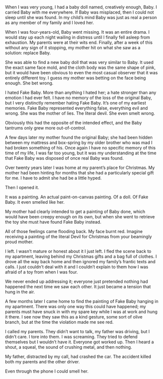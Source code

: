 When I was very young, I had a baby doll named, creatively enough, Baby. I carried Baby with me everywhere. If Baby was misplaced, then I could not sleep until she was found. In my child’s mind Baby was just as real a person as any member of my family and I loved her.

When I was four-years-old, Baby went missing. It was an entire drama. I would stay up each night wailing in distress until I finally fell asleep from exhaustion. My parents were at their wits end. Finally, after a week of this without any sign of it stopping, my mother hit on what she saw as a solution: replace Baby.

She was able to find a new baby doll that was very similar to Baby. It used the exact same face mold, and the cloth body was the same shape of pink, but it would have been obvious to even the most casual observer that it was entirely different toy. I guess my mother was betting on the face being enough. She bet wrong.

I hated Fake Baby. More than anything I hated her; a hate stronger than any emotion I had ever felt. I have no memory of the loss of the original Baby, but I very distinctly remember hating Fake Baby. It’s one of my earliest memories. Fake Baby represented everything false, everything evil and wrong. She was the mother of lies. The literal devil. She even smelt wrong.

Obviously this had the opposite of the intended effect, and the Baby tantrums only grew more out-of-control.

A few days later my mother found the original Baby; she had been hidden between my mattress and box-spring by my older brother who was mad I had broken something of his. Once again I have no specific memory of this time of my life, I was far too young, but it was my understanding at the time that Fake Baby was disposed of once real Baby was found.

Over twenty years later I was home at my parent’s place for Christmas. My mother had been hinting for months that she had a particularly special gift for me. I have to admit she had be a little hyped.

Then I opened it.

It was a painting. An actual paint-on-canvas painting. Of a doll. Of Fake Baby. It even smelled like her.

My mother had clearly intended to get a painting of Baby done, which would have been creepy enough on its own, but when she went to retrieve the toy she must have found Fake Baby instead.

All of those feelings came flooding back. My face burnt red. Imagine receiving a painting of the literal Devil for Christmas from your beamingly proud mother. 

I left. I wasn’t mature or honest about it I just left. I fled the scene back to my apartment, leaving behind my Christmas gifts and a bag full of clothes. I drove all the way back home and then ignored my family’s frantic texts and calls. I just couldn’t deal with it and I couldn’t explain to them how I was afraid of a toy from when I was four. 

We never ended up addressing it; everyone just pretended nothing had happened the next time we saw each other. It just became a tension that hung in the air.

A few months later I came home to find the painting of Fake Baby hanging in my apartment. There was only one way this could have happened; my parents must have snuck in with my spare key while I was at work and hung it there. I see now they saw this as a kind gesture, some sort of olive branch, but at the time the violation made me see red.

I called my parents. They didn’t want to talk, my father was driving, but I didn’t care. I tore into them. I was screaming. They tried to defend themselves but I wouldn’t have it. Everyone got worked up. Then I heard a shout, a squeal, the sound of crushing metal, and then nothing.

My father, distracted by my call, had crashed the car. The accident killed both my parents and the other driver. 

Even through the phone I could smell her.